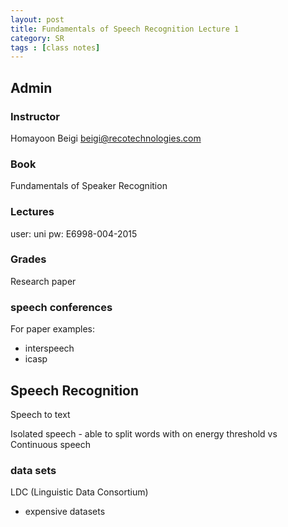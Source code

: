 ```yaml
---
layout: post
title: Fundamentals of Speech Recognition Lecture 1
category: SR
tags : [class notes]
---
```


## Admin

### Instructor
Homayoon Beigi
beigi@recotechnologies.com 

### Book
Fundamentals of Speaker Recognition

### Lectures
user: uni
pw: E6998-004-2015

### Grades
Research paper

### speech conferences
For paper examples:
* interspeech
* icasp

## Speech Recognition

Speech to text

Isolated speech - able to split words with on energy threshold
vs Continuous speech

### data sets
LDC (Linguistic Data Consortium)
* expensive datasets

